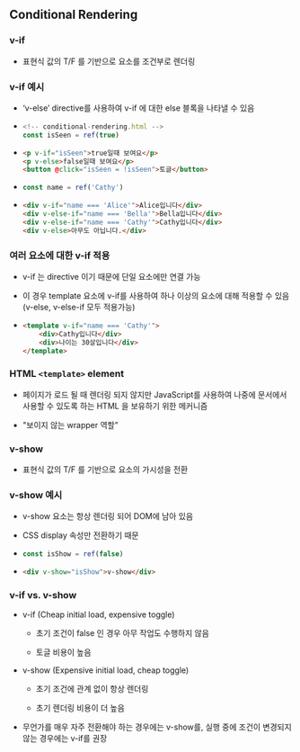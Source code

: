 ## Conditional Rendering

### v-if

- 표현식 값의 T/F 를 기반으로 요소를 조건부로 렌더링

### v-if 예시

- ‘v-else’ directive를 사용하여 v-if 에 대한 else 블록을 나타낼 수 있음
  
- ```javascript
  <!-- conditional-rendering.html -->
  const isSeen = ref(true)
  ```
  
- ```html
  <p v-if="isSeen">true일때 보여요</p>
  <p v-else>false일때 보여요</p>
  <button @click="isSeen = !isSeen">토글</button>
  ```
  
- ```javascript
  const name = ref('Cathy')
  ```
  
- ```html
  <div v-if="name === 'Alice'">Alice입니다</div>
  <div v-else-if="name === 'Bella'">Bella입니다</div>
  <div v-else-if="name === 'Cathy'">Cathy입니다</div>
  <div v-else>아무도 아닙니다.</div>
  ```
  

### 여러 요소에 대한 v-if 적용

- v-if 는 directive 이기 때문에 단일 요소에만 연결 가능
  
- 이 경우 template 요소에 v-if를 사용하여 하나 이상의 요소에 대해 적용할 수 있음
  (v-else, v-else-if 모두 적용가능)
  
- ```html
  <template v-if="name === 'Cathy'">
      <div>Cathy입니다</div>
      <div>나이는 30살입니다</div>
  </template>
  ```
  

### HTML `<template>` element
  
- 페이지가 로드 될 때 렌더링 되지 않지만 JavaScript를 사용하여 나중에 문서에서 사용할 수 있도록 하는 HTML 을 보유하기 위한 메커니즘
  
- "보이지 않는 wrapper 역할”
  

### v-show

- 표현식 값의 T/F 를 기반으로 요소의 가시성을 전환

### v-show 예시

- v-show 요소는 항상 렌더링 되어 DOM에 남아 있음
  
- CSS display 속성만 전환하기 때문
  
- ```javascript
  const isShow = ref(false)
  ```
  
- ```html
  <div v-show="isShow">v-show</div>
  ```
  

### v-if vs. v-show

- v-if (Cheap initial load, expensive toggle)
  
  - 초기 조건이 false 인 경우 아무 작업도 수행하지 않음
    
  - 토글 비용이 높음
    
- v-show (Expensive initial load, cheap toggle)
  
  - 초기 조건에 관계 없이 항상 렌더링
    
  - 초기 렌더링 비용이 더 높음
    
- 무언가를 매우 자주 전환해야 하는 경우에는 v-show를, 실행 중에 조건이 변경되지 않는 경우에는 v-if를 권장
